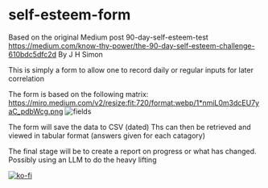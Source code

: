 # self-esteem-form

Based on the original Medium post 90-day-self-esteem-test 
https://medium.com/know-thy-power/the-90-day-self-esteem-challenge-610bdc5dfc2d
By J H Simon

This is simply a form to allow one to record daily or regular inputs for later correlation

The form is based on the following matrix:
https://miro.medium.com/v2/resize:fit:720/format:webp/1*nmiL0m3dcEU7yaC_pdbWcg.png
![fields](https://github.com/user-attachments/assets/aff575f9-95bc-4b3f-8d05-f359743e3955)

The form will save the data to CSV (dated)
Ths can then be retrieved and viewed in tabular format (answers given for each catagory)

The final stage will be to create a report on progress or what has changed. Possibly using an LLM to do the heavy lifting

[![ko-fi](https://ko-fi.com/img/githubbutton_sm.svg)](https://ko-fi.com/Z8Z218L728)
